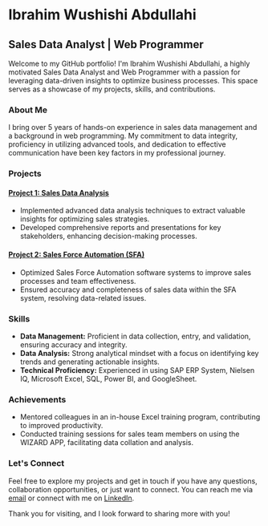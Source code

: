 # Ibrahim Wushishi Abdullahi

## Sales Data Analyst | Web Programmer

Welcome to my GitHub portfolio! I'm Ibrahim Wushishi Abdullahi, a highly motivated Sales Data Analyst and Web Programmer with a passion for leveraging data-driven insights to optimize business processes. This space serves as a showcase of my projects, skills, and contributions.

### About Me

I bring over 5 years of hands-on experience in sales data management and a background in web programming. My commitment to data integrity, proficiency in utilizing advanced tools, and dedication to effective communication have been key factors in my professional journey.

### Projects

#### [Project 1: Sales Data Analysis](link-to-repo)
- Implemented advanced data analysis techniques to extract valuable insights for optimizing sales strategies.
- Developed comprehensive reports and presentations for key stakeholders, enhancing decision-making processes.

#### [Project 2: Sales Force Automation (SFA)](link-to-repo)
- Optimized Sales Force Automation software systems to improve sales processes and team effectiveness.
- Ensured accuracy and completeness of sales data within the SFA system, resolving data-related issues.

### Skills

- **Data Management:** Proficient in data collection, entry, and validation, ensuring accuracy and integrity.
- **Data Analysis:** Strong analytical mindset with a focus on identifying key trends and generating actionable insights.
- **Technical Proficiency:** Experienced in using SAP ERP System, Nielsen IQ, Microsoft Excel, SQL, Power BI, and GoogleSheet.

### Achievements

- Mentored colleagues in an in-house Excel training program, contributing to improved productivity.
- Conducted training sessions for sales team members on using the WIZARD APP, facilitating data collation and analysis.

### Let's Connect

Feel free to explore my projects and get in touch if you have any questions, collaboration opportunities, or just want to connect. You can reach me via [email](mailto:wushishi24@gmail.com) or connect with me on [LinkedIn](your-linkedin-profile).

Thank you for visiting, and I look forward to sharing more with you!

